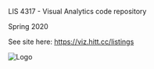 LIS 4317 - Visual Analytics code repository

Spring 2020

See site here: https://viz.hitt.cc/listings

![Logo](https://viz.hitt.cc/logo.png)

